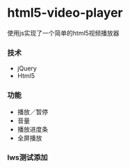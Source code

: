 # html5-video-player

使用js实现了一个简单的html5视频播放器

### 技术

* jQuery
* Html5

### 功能

* 播放／暂停
* 音量
* 播放进度条
* 全屏播放



### lws测试添加
